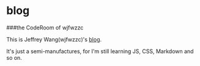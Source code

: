 blog
====

###the CodeRoom of wjfwzzc

This is Jeffrey Wang(wjfwzzc)'s [blog](http://wjfwzzc.me/).

It's just a semi-manufactures, for I'm still learning JS, CSS, Markdown and so on.
